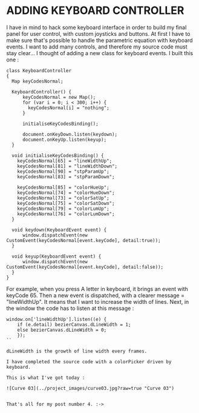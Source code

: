 # ADDING KEYBOARD CONTROLLER
I have in mind to hack some keyboard interface in order to build my final panel for user control, with custom joysticks and buttons. At first I have to make sure that's possible to handle the parametric equation with keyboard events. I want to add many controls, and therefore my source code must stay clear... I thought of adding a new class for keyboard events. I built this one :

```
class KeyboardController
{
  Map keyCodesNormal; 
  
  KeyboardController() {
      keyCodesNormal = new Map();
      for (var i = 0; i < 300; i++) {
        keyCodesNormal[i] = "nothing";
      }
      
      initialiseKeyCodesBinding();
      
      document.onKeyDown.listen(keydown);
      document.onKeyUp.listen(keyup);
  }
  
  void initialiseKeyCodesBinding() {
    keyCodesNormal[65] = "lineWidthUp";
    keyCodesNormal[81] = "lineWidthDown";
    keyCodesNormal[90] = "stpParamUp";
    keyCodesNormal[83] = "stpParamDown";
    
    keyCodesNormal[85] = "colorHueUp";
    keyCodesNormal[74] = "colorHueDown";
    keyCodesNormal[73] = "colorSatUp";
    keyCodesNormal[75] = "colorSatDown";
    keyCodesNormal[79] = "colorLumUp";
    keyCodesNormal[76] = "colorLumDown";
  }
  
  void keydown(KeyboardEvent event) {
      window.dispatchEvent(new CustomEvent(keyCodesNormal[event.keyCode], detail:true));
  }

  void keyup(KeyboardEvent event) {
      window.dispatchEvent(new CustomEvent(keyCodesNormal[event.keyCode], detail:false));
  }
}
```

For example, when you press A letter in keyboard, it brings an event with keyCode 65. Then a new event is dispatched, with a clearer message = "lineWidthUp". It means that I want to increase the width of lines. Next, in the window the code has to listen at this message :

```
window.on['lineWidthUp'].listen((e) {
    if (e.detail) bezierCanvas.dLineWidth = 1;
    else bezierCanvas.dLineWidth = 0;
    });
``

dLineWidth is the growth of line width every frames.

I have completed the source code with a colorPicker driven by keyboard.

This is what I've got today :

![Curve 03](../project_images/curve03.jpg?raw=true "Curve 03")


That's all for my post number 4. :->